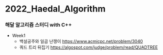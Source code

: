 # 2022_Haedal_Algorithm

### 해달 알고리즘 스터디 with C++

- Week1
  - 백설공주와 일곱 난쟁이
    https://www.acmicpc.net/problem/3040
  - 쿼드 트리 뒤집기
    https://algospot.com/judge/problem/read/QUADTREE
